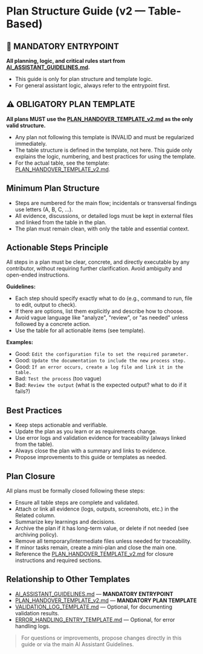 # Plan Structure Guide (v2 — Table-Based)

## 🚦 MANDATORY ENTRYPOINT
**All planning, logic, and critical rules start from [AI_ASSISTANT_GUIDELINES.md](./AI_ASSISTANT_GUIDELINES.md).**

- This guide is only for plan structure and template logic.
- For general assistant logic, always refer to the entrypoint first.

## ⚠️ OBLIGATORY PLAN TEMPLATE
**All plans MUST use the [PLAN_HANDOVER_TEMPLATE_v2.md](./PLAN_HANDOVER_TEMPLATE_v2.md) as the only valid structure.**

- Any plan not following this template is INVALID and must be regularized immediately.
- The table structure is defined in the template, not here. This guide only explains the logic, numbering, and best practices for using the template.
- For the actual table, see the template: [PLAN_HANDOVER_TEMPLATE_v2.md](./PLAN_HANDOVER_TEMPLATE_v2.md).

## Minimum Plan Structure

- Steps are numbered for the main flow; incidentals or transversal findings use letters (A, B, C, ...).
- All evidence, discussions, or detailed logs must be kept in external files and linked from the table in the plan.
- The plan must remain clean, with only the table and essential context.

## Actionable Steps Principle

All steps in a plan must be clear, concrete, and directly executable by any contributor, without requiring further clarification. Avoid ambiguity and open-ended instructions.

**Guidelines:**
- Each step should specify exactly what to do (e.g., command to run, file to edit, output to check).
- If there are options, list them explicitly and describe how to choose.
- Avoid vague language like "analyze", "review", or "as needed" unless followed by a concrete action.
- Use the table for all actionable items (see template).

**Examples:**
- Good: `Edit the configuration file to set the required parameter.`
- Good: `Update the documentation to include the new process step.`
- Good: `If an error occurs, create a log file and link it in the table.`
- Bad: `Test the process` (too vague)
- Bad: `Review the output` (what is the expected output? what to do if it fails?)

## Best Practices
- Keep steps actionable and verifiable.
- Update the plan as you learn or as requirements change.
- Use error logs and validation evidence for traceability (always linked from the table).
- Always close the plan with a summary and links to evidence.
- Propose improvements to this guide or templates as needed.

## Plan Closure

All plans must be formally closed following these steps:
- Ensure all table steps are complete and validated.
- Attach or link all evidence (logs, outputs, screenshots, etc.) in the Related column.
- Summarize key learnings and decisions.
- Archive the plan if it has long-term value, or delete if not needed (see archiving policy).
- Remove all temporary/intermediate files unless needed for traceability.
- If minor tasks remain, create a mini-plan and close the main one.
- Reference the [PLAN_HANDOVER_TEMPLATE_v2.md](./PLAN_HANDOVER_TEMPLATE_v2.md) for closure instructions and required sections.

## Relationship to Other Templates
- [AI_ASSISTANT_GUIDELINES.md](./AI_ASSISTANT_GUIDELINES.md) — **MANDATORY ENTRYPOINT**
- [PLAN_HANDOVER_TEMPLATE_v2.md](./PLAN_HANDOVER_TEMPLATE_v2.md) — **MANDATORY PLAN TEMPLATE**
- [VALIDATION_LOG_TEMPLATE.md](./VALIDATION_LOG_TEMPLATE.md) — Optional, for documenting validation results.
- [ERROR_HANDLING_ENTRY_TEMPLATE.md](./ERROR_HANDLING_ENTRY_TEMPLATE.md) — Optional, for error handling logs.

> For questions or improvements, propose changes directly in this guide or via the main AI Assistant Guidelines.

